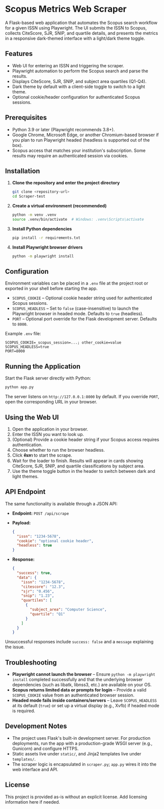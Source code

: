 # Scopus Metrics Web Scraper

A Flask-based web application that automates the Scopus search workflow for a given ISSN using Playwright. The UI submits the ISSN to Scopus, collects CiteScore, SJR, SNIP, and quartile details, and presents the metrics in a responsive dark-themed interface with a light/dark theme toggle.

## Features

- Web UI for entering an ISSN and triggering the scraper.
- Playwright automation to perform the Scopus search and parse the results.
- Displays CiteScore, SJR, SNIP, and subject area quartiles (Q1-Q4).
- Dark theme by default with a client-side toggle to switch to a light theme.
- Optional cookie/header configuration for authenticated Scopus sessions.

## Prerequisites

- Python 3.9 or later (Playwright recommends 3.8+).
- Google Chrome, Microsoft Edge, or another Chromium-based browser if you plan to run Playwright headed (headless is supported out of the box).
- Scopus access that matches your institution's subscription. Some results may require an authenticated session via cookies.

## Installation

1. **Clone the repository and enter the project directory**

   ```bash
   git clone <repository-url>
   cd Scraper-test
   ```

2. **Create a virtual environment (recommended)**

   ```bash
   python -m venv .venv
   source .venv/bin/activate  # Windows: .venv\Scripts\activate
   ```

3. **Install Python dependencies**

   ```bash
   pip install -r requirements.txt
   ```

4. **Install Playwright browser drivers**

   ```bash
   python -m playwright install
   ```

## Configuration

Environment variables can be placed in a `.env` file at the project root or exported in your shell before starting the app.

- `SCOPUS_COOKIE` – Optional cookie header string used for authenticated Scopus sessions.
- `SCOPUS_HEADLESS` – Set to `false` (case-insensitive) to launch the Playwright browser in headed mode. Defaults to `true` (headless).
- `PORT` – Optional port override for the Flask development server. Defaults to `8000`.

Example `.env` file:

```env
SCOPUS_COOKIE=_scopus_session=...; other_cookie=value
SCOPUS_HEADLESS=true
PORT=8000
```

## Running the Application

Start the Flask server directly with Python:

```bash
python app.py
```

The server listens on `http://127.0.0.1:8000` by default. If you override `PORT`, open the corresponding URL in your browser.

## Using the Web UI

1. Open the application in your browser.
2. Enter the ISSN you want to look up.
3. (Optional) Provide a cookie header string if your Scopus access requires authentication.
4. Choose whether to run the browser headless.
5. Click **ค้นหา** to start the scrape.
6. Wait for the loader to finish. Results will appear in cards showing CiteScore, SJR, SNIP, and quartile classifications by subject area.
7. Use the theme toggle button in the header to switch between dark and light themes.

## API Endpoint

The same functionality is available through a JSON API:

- **Endpoint:** `POST /api/scrape`
- **Payload:**

  ```json
  {
    "issn": "1234-5678",
    "cookie": "optional cookie header",
    "headless": true
  }
  ```

- **Response:**

  ```json
  {
    "success": true,
    "data": {
      "issn": "1234-5678",
      "citescore": "12.3",
      "sjr": "0.456",
      "snip": "1.23",
      "quartiles": [
        {
          "subject_area": "Computer Science",
          "quartile": "Q1"
        }
      ]
    }
  }
  ```

Unsuccessful responses include `success: false` and a `message` explaining the issue.

## Troubleshooting

- **Playwright cannot launch the browser** – Ensure `python -m playwright install` completed successfully and that the underlying browser dependencies (such as libatk, libnss3, etc.) are available on your OS.
- **Scopus returns limited data or prompts for login** – Provide a valid `SCOPUS_COOKIE` value from an authenticated browser session.
- **Headed mode fails inside containers/servers** – Leave `SCOPUS_HEADLESS` at its default (`true`) or set up a virtual display (e.g., Xvfb) if headed mode is required.

## Development Notes

- The project uses Flask's built-in development server. For production deployments, run the app with a production-grade WSGI server (e.g., Gunicorn) and configure HTTPS.
- Static assets live under `static/`, and Jinja2 templates live under `templates/`.
- The scraper logic is encapsulated in `scraper.py`; `app.py` wires it into the web interface and API.

## License

This project is provided as-is without an explicit license. Add licensing information here if needed.
